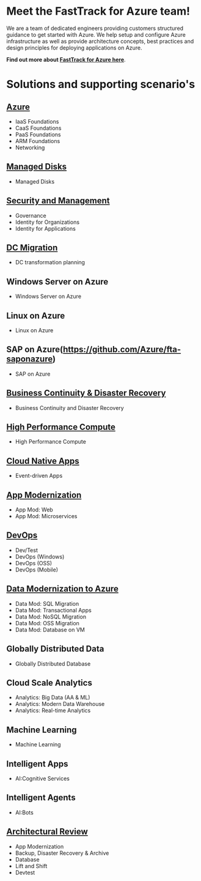 # Meet the FastTrack for Azure team!
We are a team of dedicated engineers providing customers structured guidance to get started with Azure. We help setup and configure Azure infrastructure as well as provide architecture concepts, best practices and design principles for deploying applications on Azure.

**Find out more about [FastTrack for Azure here](https://azure.com/fasttrack)**.


# Solutions and supporting scenario's

## [Azure](https://github.com/Azure/fta-azurefoundations)
* IaaS Foundations
* CaaS Foundations
* PaaS Foundations
* ARM Foundations
* Networking

## [Managed Disks](https://github.com/Azure/fta-manageddisks)
* Managed Disks

## [Security and Management](https://github.com/Azure/fta-securityandmanagement)
* Governance
* Identity for Organizations
* Identity for Applications

## [DC Migration](https://github.com/Azure/fta-dcmigration)
* DC transformation planning

## Windows Server on Azure
[//]:(https://github.com/Azure/fta-windowsserveronazure)
* Windows Server on Azure

## Linux on Azure
[//]:(https://github.com/Azure/fta-linuxonazure)
* Linux on Azure

## SAP on Azure(https://github.com/Azure/fta-saponazure)
* SAP on Azure

## [Business Continuity & Disaster Recovery](https://github.com/Azure/fta-backuparchivedr)
* Business Continuity and Disaster Recovery

## [High Performance Compute](https://github.com/Azure/fta-hpc)
* High Performance Compute

## [Cloud Native Apps](https://github.com/Azure/fta-customerfacingapps)
* Event-driven Apps

## [App Modernization](https://github.com/Azure/fta-internalbusinessapps)
* App Mod: Web
* App Mod: Microservices

## [DevOps](https://github.com/Azure/fta-devops)
* Dev/Test
* DevOps (Windows)
* DevOps (OSS)
* DevOps (Mobile)

## [Data Modernization to Azure](https://github.com/Azure/fta-dataplatform)
* Data Mod: SQL Migration
* Data Mod: Transactional Apps
* Data Mod: NoSQL Migration
* Data Mod: OSS Migration
* Data Mod: Database on VM 

## Globally Distributed Data
[//]:(https://github.com/Azure/fta-globallydistributeddata)
* Globally Distributed Database

## Cloud Scale Analytics
[//]:(https://github.com/Azure/fta-cloudscaleanalytics)
* Analytics: Big Data (AA & ML)
* Analytics: Modern Data Warehouse
* Analytics: Real-time Analytics

## Machine Learning
[//]:(https://github.com/Azure/fta-machinelearning)
* Machine Learning

## Intelligent Apps
[//]:(https://github.com/Azure/fta-intelligentapps)
* AI:Cognitive Services

## Intelligent Agents
[//]:(https://github.com/Azure/fta-intelligentagents)
* AI:Bots

## [Architectural Review](https://github.com/Azure/fta-architecturalreview)
* App Modernization
* Backup, Disaster Recovery & Archive
* Database
* Lift and Shift
* Devtest
